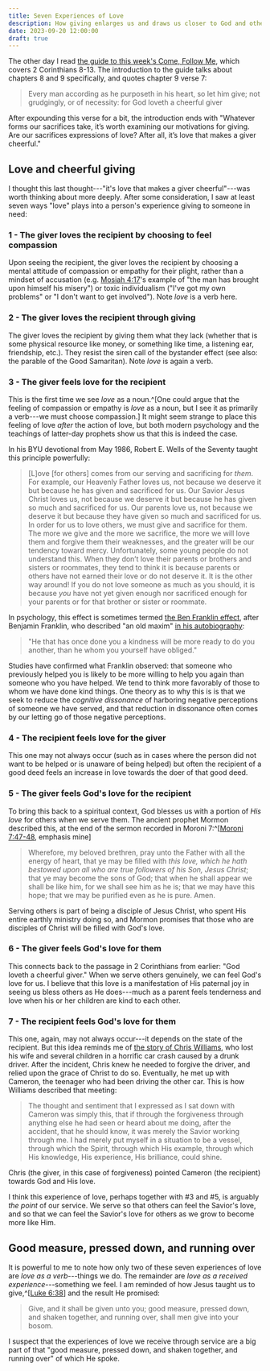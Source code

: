 ```yaml
---
title: Seven Experiences of Love
description: How giving enlarges us and draws us closer to God and others
date: 2023-09-20 12:00:00
draft: true
---
```


The other day I read
[the guide to this week's Come, Follow Me](https://www.churchofjesuschrist.org/study/manual/come-follow-me-for-individuals-and-families-new-testament-2023/39?lang=eng),
which covers 2 Corinthians 8-13. The introduction to the guide talks about
chapters 8 and 9 specifically, and quotes chapter 9 verse 7:

> Every man according as he purposeth in his heart, so let him give; not
> grudgingly, or of necessity: for God loveth a cheerful giver

After expounding this verse for a bit, the introduction ends with "Whatever
forms our sacrifices take, it’s worth examining our motivations for giving. Are
our sacrifices expressions of love? After all, it’s love that makes a giver
cheerful."

## Love and cheerful giving

I thought this last thought---"it's love that makes a giver cheerful"---was
worth thinking about more deeply. After some consideration, I saw at least seven
ways "love" plays into a person's experience giving to someone in need:

### 1 - The giver loves the recipient by choosing to feel compassion

Upon seeing the recipient, the giver loves the recipient by choosing a mental
attitude of compassion or empathy for their plight, rather than a mindset of
accusation (e.g.
[Mosiah 4:17](https://www.churchofjesuschrist.org/study/scriptures/bofm/mosiah/4?lang=eng&id=p17#p17)'s
example of "the man has brought upon himself his misery") or toxic individualism
("I've got my own problems" or "I don't want to get involved"). Note *love* is a
verb here.

### 2 - The giver loves the recipient through giving

The giver loves the recipient by giving them what they lack (whether that is some
physical resource like money, or something like time, a listening ear,
friendship, etc.). They resist the siren call of the bystander effect (see also:
the parable of the Good Samaritan). Note *love* is again a verb.

### 3 - The giver feels love for the recipient

This is the first time we see *love* as a noun.^[One could argue that the
feeling of compassion or empathy is *love* as a noun, but I see it as primarily
a verb---we must choose compassion.] It might seem strange to place this feeling
of love *after* the action of love, but both modern psychology and the teachings
of latter-day prophets show us that this is indeed the case.

In his BYU devotional from May 1986, Robert E. Wells of the Seventy taught this
principle powerfully:

> [L]ove [for others] comes from our serving and sacrificing for *them*. For
> example, our Heavenly Father loves us, not because we deserve it but because
> he has given and sacrificed for us. Our Savior Jesus Christ loves us, not
> because we deserve it but because he has given so much and sacrificed for us.
> Our parents love us, not because we deserve it but because they have given so
> much and sacrificed for us. In order for us to love others, we must give and
> sacrifice for them. The more we give and the more we sacrifice, the more we
> will love them and forgive them their weaknesses, and the greater will be our
> tendency toward mercy. Unfortunately, some young people do not understand
> this. When they don’t love their parents or brothers and sisters or roommates,
> they tend to think it is because parents or others have not earned their love
> or do not deserve it. It is the other way around! If you do not love someone
> as much as you should, it is because *you* have not yet given enough nor
> sacrificed enough for your parents or for that brother or sister or roommate.

In psychology, this effect is sometimes termed
[the Ben Franklin effect](https://en.wikipedia.org/wiki/Ben_Franklin_effect),
after Benjamin Franklin, who described "an old maxim"
[in his autobiography](https://web.archive.org/web/20150118172814/http://www.ushistory.org/franklin/autobiography/page48.htm):

> "He that has once done you a kindness will be more ready to do you another,
> than he whom you yourself have obliged."

Studies have confirmed what Franklin observed: that someone who previously
helped you is likely to be more willing to help you again than someone who you
have helped. We tend to think more favorably of those to whom we have done kind
things. One theory as to why this is is that we seek to reduce the *cognitive
dissonance* of harboring negative perceptions of someone we have served, and
that reduction in dissonance often comes by our letting go of those negative
perceptions.

### 4 - The recipient feels love for the giver

This one may not always occur (such as in cases where the person did not want to
be helped or is unaware of being helped) but often the recipient of a good deed
feels an increase in love towards the doer of that good deed.

### 5 - The giver feels God's love for the recipient

To bring this back to a spiritual context, God blesses us with a portion of *His
love* for others when we serve them. The ancient prophet Mormon described this,
at the end of the sermon recorded in Moroni
7:^[[Moroni 7:47-48](https://www.churchofjesuschrist.org/study/scriptures/bofm/moro/7?lang=eng&id=p48#p48),
emphasis mine]

> Wherefore, my beloved brethren, pray unto the Father with all the energy of
> heart, that ye may be filled with *this love, which he hath bestowed upon all
> who are true followers of his Son, Jesus Christ*; that ye may become the sons
> of God; that when he shall appear we shall be like him, for we shall see him
> as he is; that we may have this hope; that we may be purified even as he is
> pure. Amen.

Serving others is part of being a disciple of Jesus Christ, who spent His entire
earthly ministry doing so, and Mormon promises that those who are disciples of
Christ will be filled with God's love.

### 6 - The giver feels God's love for them

This connects back to the passage in 2 Corinthians from earlier: "God loveth a
cheerful giver." When we serve others genuinely, we can feel God's love for us.
I believe that this love is a manifestation of His paternal joy in seeing us
bless others as He does---much as a parent feels tenderness and love when his or
her children are kind to each other.

### 7 - The recipient feels God's love for them

This one, again, may not always occur---it depends on the state of the
recipient. But this idea reminds me of
[the story of Chris Williams](https://youtu.be/E7zwQ_7q-fU), who lost his wife
and several children in a horrific car crash caused by a drunk driver. After the
incident, Chris knew he needed to forgive the driver, and relied upon the grace
of Christ to do so. Eventually, he met up with Cameron, the teenager who had
been driving the other car. This is how Williams described that meeting:

> The thought and sentiment that I expressed as I sat down with Cameron was
> simply this, that if through the forgiveness through anything else he had seen
> or heard about me doing, after the accident, that he should know, it was
> merely the Savior working through me. I had merely put myself in a situation
> to be a vessel, through which the Spirit, through which His example, through
> which His knowledge, His experience, His brilliance, could shine.

Chris (the giver, in this case of forgiveness) pointed Cameron (the recipient)
towards God and His love.

I think this experience of love, perhaps together with #3 and #5, is arguably
_the point_ of our service. We serve so that others can feel the Savior's love,
and so that we can feel the Savior's love for others as we grow to become more
like Him.

## Good measure, pressed down, and running over

It is powerful to me to note how only two of these seven experiences of love are
_love as a verb_---things we do. The remainder are _love as a received
experience_---something we feel. I am reminded of how Jesus taught us to
give,^[[Luke 6:38](https://www.churchofjesuschrist.org/study/scriptures/nt/luke/6?lang=eng&id=p38#p38)]
and the result He promised:

> Give, and it shall be given unto you; good measure, pressed down, and shaken
> together, and running over, shall men give into your bosom.

I suspect that the experiences of love we receive through service are a big part
of that "good measure, pressed down, and shaken together, and running over" of
which He spoke.
